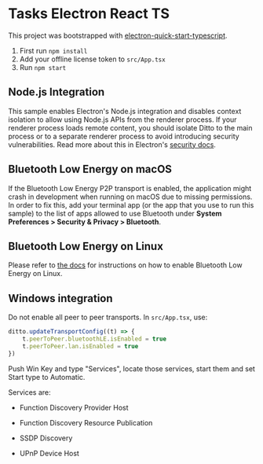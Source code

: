 # Tasks Electron React TS

This project was bootstrapped with [electron-quick-start-typescript](https://github.com/electron/electron-quick-start-typescript).

1. First run `npm install`
2. Add your offline license token to `src/App.tsx`
3. Run `npm start`

## Node.js Integration

This sample enables Electron's Node.js integration and disables context isolation to allow using Node.js APIs from the renderer process. If your renderer process loads remote content, you should isolate Ditto to the main process or to a separate renderer process to avoid introducing security vulnerabilities. Read more about this in Electron's [security docs](https://www.electronjs.org/docs/latest/tutorial/security#2-do-not-enable-nodejs-integration-for-remote-content).

## Bluetooth Low Energy on macOS

If the Bluetooth Low Energy P2P transport is enabled, the application might crash in development when running on macOS due to missing permissions. In order to fix this, add your terminal app (or the app that you use to run this sample) to the list of apps allowed to use Bluetooth under **System Preferences > Security & Privacy > Bluetooth**.

## Bluetooth Low Energy on Linux

Please refer to [the docs](https://docs.ditto.live/raspberrypi/installation) for instructions on how to enable Bluetooth Low Energy on Linux.


## Windows integration

Do not enable all peer to peer transports. In `src/App.tsx`, use:

```js
ditto.updateTransportConfig((t) => {
	t.peerToPeer.bluetoothLE.isEnabled = true
	t.peerToPeer.lan.isEnabled = true
})
```

Push Win Key and type "Services", locate those services, start them and set Start type to Automatic.

Services are:

   - Function Discovery Provider Host

   - Function Discovery Resource Publication

   - SSDP Discovery

   - UPnP Device Host



